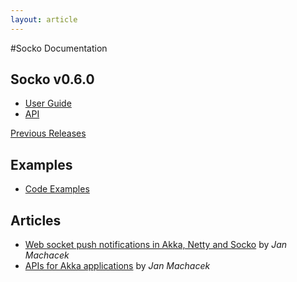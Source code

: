 ```yaml
---
layout: article
---
```

#Socko Documentation

## Socko v0.6.0

 - [User Guide](/docs/0.6.0/guides/user-guide.html)
 - [API](/docs/0.6.0/api/)
 
[Previous Releases](previous_docs.html)


## Examples

 - [Code Examples](https://github.com/mashupbots/socko/tree/master/socko-examples/src/main/scala/org/mashupbots/socko/examples)


## Articles

- [Web socket push notifications in Akka, Netty and Socko](http://www.cakesolutions.net/teamblogs/2012/05/10/web-socket-push-notifications-in-akka-netty-and-socko/)
  by _Jan Machacek_
- [APIs for Akka applications](http://www.cakesolutions.net/teamblogs/2012/05/11/apis-for-akka-applications/)
  by _Jan Machacek_
  

